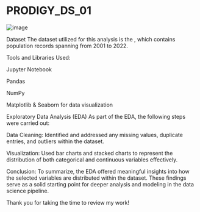 # PRODIGY_DS_01
![image](https://github.com/user-attachments/assets/68db63b0-d5f5-4582-9b59-f1a3587a8607)




Dataset
The dataset utilized for this analysis is the , which contains population records spanning from 2001 to 2022.

Tools and Libraries Used:

Jupyter Notebook

Pandas

NumPy

Matplotlib & Seaborn for data visualization

Exploratory Data Analysis (EDA)
As part of the EDA, the following steps were carried out:

Data Cleaning: Identified and addressed any missing values, duplicate entries, and outliers within the dataset.

Visualization: Used bar charts and stacked charts to represent the distribution of both categorical and continuous variables effectively.

Conclusion:
To summarize, the EDA offered meaningful insights into how the selected variables are distributed within the dataset. These findings serve as a solid starting point for deeper analysis and modeling in the data science pipeline.

Thank you for taking the time to review my work!
